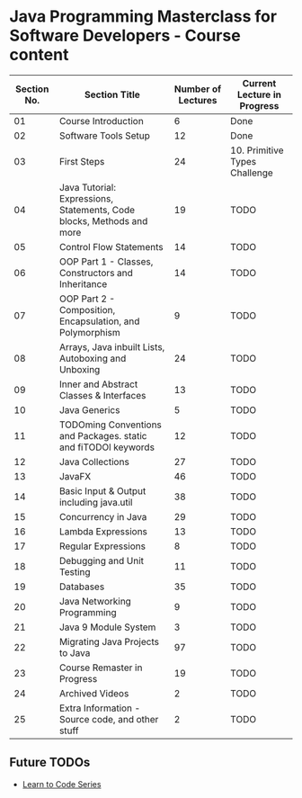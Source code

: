 # Java Programming Masterclass for Software Developers - Course content

| Section No. | Section Title                                                         | Number of Lectures | Current Lecture in Progress   |
| ----------- | --------------------------------------------------------------------- | ------------------ | ----------------------------- |
| 01          | Course Introduction                                                   | 6                  | Done                          |
| 02          | Software Tools Setup                                                  | 12                 | Done                          |
| 03          | First Steps                                                           | 24                 | 10. Primitive Types Challenge |
| 04          | Java Tutorial: Expressions, Statements, Code blocks, Methods and more | 19                 | TODO                          |
| 05          | Control Flow Statements                                               | 14                 | TODO                          |
| 06          | OOP Part 1 - Classes, Constructors and Inheritance                    | 14                 | TODO                          |
| 07          | OOP Part 2 - Composition, Encapsulation, and Polymorphism             | 9                  | TODO                          |
| 08          | Arrays, Java inbuilt Lists, Autoboxing and Unboxing                   | 24                 | TODO                          |
| 09          | Inner and Abstract Classes & Interfaces                               | 13                 | TODO                          |
| 10          | Java Generics                                                         | 5                  | TODO                          |
| 11          | TODOming Conventions and Packages. static and fiTODOl keywords        | 12                 | TODO                          |
| 12          | Java Collections                                                      | 27                 | TODO                          |
| 13          | JavaFX                                                                | 46                 | TODO                          |
| 14          | Basic Input & Output including java.util                              | 38                 | TODO                          |
| 15          | Concurrency in Java                                                   | 29                 | TODO                          |
| 16          | Lambda Expressions                                                    | 13                 | TODO                          |
| 17          | Regular Expressions                                                   | 8                  | TODO                          |
| 18          | Debugging and Unit Testing                                            | 11                 | TODO                          |
| 19          | Databases                                                             | 35                 | TODO                          |
| 20          | Java Networking Programming                                           | 9                  | TODO                          |
| 21          | Java 9 Module System                                                  | 3                  | TODO                          |
| 22          | Migrating Java Projects to Java                                       | 97                 | TODO                          |
| 23          | Course Remaster in Progress                                           | 19                 | TODO                          |
| 24          | Archived Videos                                                       | 2                  | TODO                          |
| 25          | Extra Information - Source code, and other stuff                      | 2                  | TODO                          |

## Future TODOs

- [Learn to Code Series](https://www.youtube.com/playlist?list=PLXtTjtWmQhg0N08o_oSaAantmQAu-1Xad)
